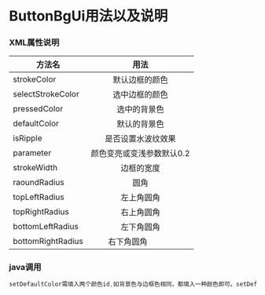 # ButtonBgUi用法以及说明

### XML属性说明

|方法名             |用法|
|-------------     |:-------------:|
| strokeColor      | 默认边框的颜色          |
| selectStrokeColor| 选中边框的颜色          |
| pressedColor     | 选中的背景色            |
| defaultColor     | 默认的背景色            |
| isRipple         | 是否设置水波纹效果       |
| parameter        | 颜色变亮或变浅参数默认0.2|
| strokeWidth      | 边框的宽度             |
| raoundRadius     | 圆角                   |
| topLeftRadius    | 左上角圆角             |
| topRightRadius   | 右上角圆角             |
| bottomLeftRadius | 左下角圆角             |
| bottomRightRadius| 右下角圆角             |
### java调用
```java
setDefaultColor需填入两个颜色id,如背景色与边框色相同，都填入一种颜色即可。setDefaultColor此方法只能动态设置strokeColor、defaultColor，如果在Java中调用则在XML文件不要填入“strokeColor”、“defaultColor”，否则会颜色冲突。
